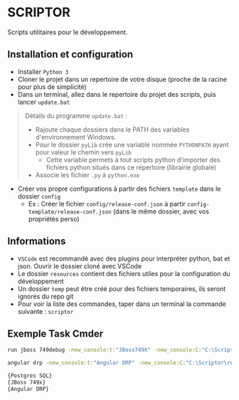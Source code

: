 # SCRIPTOR

Scripts utilitaires pour le développement.

## Installation et configuration

- Installer `Python 3`
- Cloner le projet dans un repertoire de votre disque (proche de la racine pour plus de simplicité)
- Dans un terminal, allez dans le repertoire du projet des scripts, puis lancer `update.bat`
> Détails du programme `update.bat` : 
> - Rajoute chaque dossiers dans le PATH des variables d'environnement Windows.
> - Pour le dossier `pyLib` crée une variable nommée `PYTHONPATH` ayant pour valeur le chemin vers `pyLib`
>   - Cette variable permets à tout scripts python d'importer des fichiers python situés dans ce répertoire (librairie globale)
> - Associe les fichier `.py` à `python.exe`
- Créer vos propre configurations à partir des fichiers `template` dans le dossier `config`
  -  Ex : Créer le fichier `config/release-conf.json` à partir `config-template/release-conf.json` (dans le même dossier, avec vos propriétés perso)

## Informations

- `VSCode` est recommandé avec des plugins pour interpréter python, bat et json. Ouvrir le dossier cloné avec VSCode
- Le dossier `resources` contient des fichiers utiles pour la configuration du développement
- Un dossier `temp` peut être créé pour des fichiers temporaires, ils seront ignorés du repo git
- Pour voir la liste des commandes, taper dans un terminal la commande suivante : `scriptor`

## Exemple Task Cmder

```sh
run jboss 749debug -new_console:t:"JBoss749X" -new_console:C:"C:\Scriptor\resources\icon\redhat.ico"
```

```sh
angular drp -new_console:t:"Angular DRP" -new_console:C:"C:\Scriptor\resources\icon\angular.ico"
```

```sh
{Postgres SQL}
{JBoss 749x}
{Angular DRP}
```
